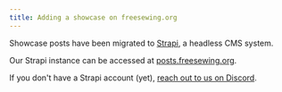 ```yaml
---
title: Adding a showcase on freesewing.org
---
```


Showcase posts have been migrated to [Strapi](https://strapi.io/), a headless
CMS system.

Our Strapi instance can be accessed at
[posts.freesewing.org](https://posts.freesewing.org/).

If you don't have a Strapi account (yet), [reach out to us on
Discord](https://discord.freesewing.org).
